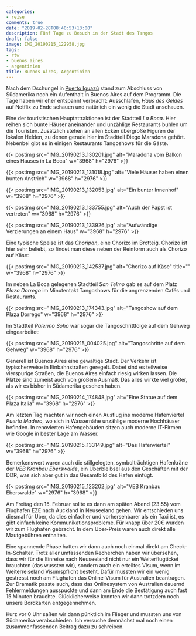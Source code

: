 ```yaml
---
categories:
- reise
comments: true
date: "2019-02-28T08:40:53+13:00"
description: Fünf Tage zu Besuch in der Stadt des Tangos
draft: false
image: IMG_20190215_122958.jpg
tags:
- rtw
- buenos aires
- argentinien
title: Buenos Aires, Argentinien
---
```


Nach dem Dschungel in [Puerto Iguazú](/post/rtw-iguazu/) stand zum Abschluss von Südamerika noch ein Aufenthalt in Buenos Aires auf dem Programm. Die Tage haben wir eher entspannt verbracht: Ausschlafen, _Haus des Geldes_ auf Netflix zu Ende schauen und natürlich ein wenig die Stadt anschauen.

Eine der touristischen Hauptattraktionen ist der Stadtteil _La Boca_. Hier reihen sich bunte Häuser aneinander und unzählige Restaurants buhlen um die Touristen. Zusätzlich stehen an allen Ecken übergroße Figuren der lokalen Helden, zu denen gerade hier im Stadtteil Diego Maradona gehört. Nebenbei gibt es in einigen Restaurants Tangoshows für die Gäste.

{{< postimg src="IMG_20190213_130201.jpg" alt="Maradona vom Balkon eines Hauses in La Boca" w="3968" h="2976" >}}

{{< postimg src="IMG_20190213_131018.jpg" alt="Viele Häuser haben einen bunten Anstrich" w="3968" h="2976" >}}

{{< postimg src="IMG_20190213_132053.jpg" alt="Ein bunter Innenhof" w="3968" h="2976" >}}

{{< postimg src="IMG_20190213_133755.jpg" alt="Auch der Papst ist vertreten" w="3968" h="2976" >}}

{{< postimg src="IMG_20190213_133926.jpg" alt="Aufwändige Verzierungen an einem Haus" w="3968" h="2976" >}}

Eine typische Speise ist das _Choripan_, eine Chorizo im Brotteig. Chorizo ist hier sehr beliebt, so findet man diese neben der Reinform auch als Chorizo auf Käse:

{{< postimg src="IMG_20190213_142537.jpg" alt="Chorizo auf Käse" title="" w="3968" h="2976" >}}

Im neben La Boca gelegenen Stadtteil _San Telmo_ gab es auf dem Platz _Plaza Dorrego_ im Minutentakt Tangoshows für die angrenzenden Cafés und Restaurants.

{{< postimg src="IMG_20190213_174343.jpg" alt="Tangoshow auf dem Plaza Dorrego" w="3968" h="2976" >}}

Im Stadtteil _Palermo Soho_ war sogar die Tangoschrittfolge auf dem Gehweg eingearbeitet:

{{< postimg src="IMG_20190215_004025.jpg" alt="Tangoschritte auf dem Gehweg" w="3968" h="2976" >}}

Generell ist Buenos Aires eine gewaltige Stadt. Der Verkehr ist typischerweise in Einbahnstraßen geregelt. Dabei sind es teilweise vierspurige Straßen, die Buenos Aires einfach riesig wirken lassen. Die Plätze sind zumeist auch von großem Ausmaß. Das alles wirkte viel größer, als wir es bisher in Südamerika gesehen haben.

{{< postimg src="IMG_20190214_174848.jpg" alt="Eine Statue auf dem Plaza Italia" w="3968" h="2976" >}}

Am letzten Tag machten wir noch einen Ausflug ins moderne Hafenviertel _Puerto Madero_, wo sich in Wassernähe unzählige moderne Hochhäuser befinden. In renovierten Hafengebäuden sitzen auch moderne IT-Firmen wie Google in bester Lage am Wasser.

{{< postimg src="IMG_20190215_133149.jpg" alt="Das Hafenviertel" w="3968" h="2976" >}}

Bemerkenswert waren auch die stillgelegten, symbolträchtigen Hafenkräne der _VEB Kranbau Eberswalde_, ein Überbleibsel aus den Geschäften mit der DDR, was sich aber gut in das Gesamtbild des Hafen einfügt.

{{< postimg src="IMG_20190215_123202.jpg" alt="VEB Kranbau Eberswalde" w="2976" h="3968" >}}

Am Freitag den 15. Februar sollte es dann am späten Abend (23:55) vom Flughafen EZE nach Auckland in Neuseeland gehen. Wir entschieden uns diesmal für Uber, da dies einfacher und vorhersehbarer als ein Taxi ist, es gibt einfach keine Kommunikationsprobleme. Für knapp über 20€ wurden wir zum Flughafen gebracht. In dem Uber-Preis waren auch direkt alle Mautgebühren enthalten.

Eine spannende Phase hatten wir dann auch noch einmal direkt am Check-In-Schalter. Trotz aller umfassenden Recherchen haben wir übersehen, dass wir für die Einreise nach Neuseeland nicht nur ein Weiterflugticket brauchten (das wussten wir), sondern auch ein erteiltes Visum, wenn im Weiterreiseland Visumspflicht besteht. Dafür mussten wir ein wenig gestresst noch am Flughafen das Online-Visum für Australien beantragen. Zur Dramatik passte auch, dass das Onlinesystem von Australien dauernd Fehlermeldungen ausspuckte und dann am Ende die Bestätigung auch fast 15 Minuten brauchte. Glücklicherweise konnten wir dann trotzdem noch unsere Bordkarten entgegennehmen.

Kurz vor 0 Uhr saßen wir dann pünktlich im Flieger und mussten uns von Südamerika verabschieden. Ich versuche demnächst mal noch einen zusammenfassenden Beitrag dazu zu schreiben.
